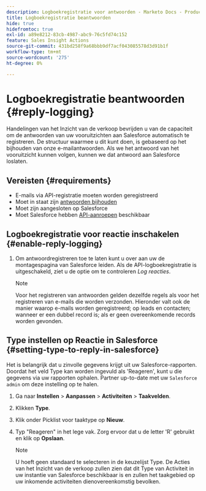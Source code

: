 ```yaml
---
description: Logboekregistratie voor antwoorden - Marketo Docs - Productdocumentatie
title: Logboekregistratie beantwoorden
hide: true
hidefromtoc: true
exl-id: a89e8212-83cb-4987-abc9-76c5fd74c152
feature: Sales Insight Actions
source-git-commit: 431bd258f9a68bbb9df7acf043085578d3d91b1f
workflow-type: tm+mt
source-wordcount: '275'
ht-degree: 0%

---
```


# Logboekregistratie beantwoorden {#reply-logging}

Handelingen van het Inzicht van de verkoop bevrijden u van de capaciteit om de antwoorden van uw vooruitzichten aan Salesforce automatisch te registreren. De structuur waarmee u dit kunt doen, is gebaseerd op het bijhouden van onze e-mailantwoorden. Als we het antwoord van het vooruitzicht kunnen volgen, kunnen we dat antwoord aan Salesforce loslaten.

## Vereisten {#requirements}

* E-mails via API-registratie moeten worden geregistreerd
* Moet in staat zijn [antwoorden bijhouden](/help/marketo/product-docs/marketo-sales-insight/actions/send-a-sales-email/email-tracking-overview.md#how-reply-tracking-works)
* Moet zijn aangesloten op Salesforce
* Moet Salesforce hebben [API-aanroepen](https://developer.salesforce.com/docs/atlas.en-us.salesforce_app_limits_cheatsheet.meta/salesforce_app_limits_cheatsheet/salesforce_app_limits_platform_api.htm) beschikbaar

## Logboekregistratie voor reactie inschakelen {#enable-reply-logging}

1. Om antwoordregistreren toe te laten kunt u over aan uw de montagespagina van Salesforce leiden. Als de API-logboekregistratie is uitgeschakeld, ziet u de optie om te controleren _Log reacties_.

   >[!NOTE]
   >
   >Voor het registreren van antwoorden gelden dezelfde regels als voor het registreren van e-mails die worden verzonden. Hieronder valt ook de manier waarop e-mails worden geregistreerd; op leads en contacten; wanneer er een dubbel record is; als er geen overeenkomende records worden gevonden.

## Type instellen op Reactie in Salesforce {#setting-type-to-reply-in-salesforce}

Het is belangrijk dat u zinvolle gegevens krijgt uit uw Salesforce-rapporten. Doordat het veld Type kan worden ingevuld als &#39;Reageren&#39;, kunt u die gegevens via uw rapporten ophalen. Partner up-to-date met uw `Salesforce admin` om deze instelling op te halen.

1. Ga naar **Instellen** > **Aanpassen** > **Activiteiten** > **Taakvelden**.
1. Klikken **Type**.
1. Klik onder Picklist voor taaktype op **Nieuw**.
1. Typ &quot;Reageren&quot; in het lege vak. Zorg ervoor dat u de letter &#39;R&#39; gebruikt en klik op **Opslaan**.

   >[!NOTE]
   >
   >U hoeft geen standaard te selecteren in de keuzelijst Type. De Acties van het Inzicht van de verkoop zullen zien dat dit Type van Activiteit in uw instantie van Salesforce beschikbaar is en zullen het taakgebied op uw inkomende activiteiten dienovereenkomstig bevolken.
